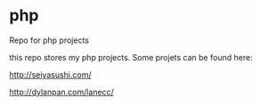 php
===

Repo for php projects

this repo stores my php projects. Some projets can be found here: 

http://seiyasushi.com/

http://dylanpan.com/lanecc/
